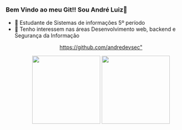 ### Bem Vindo ao meu Git!! Sou André Luiz👋


- 🔭  Estudante de Sistemas de informações 5º período
- 🌱  Tenho interessem nas áreas Desenvolvimento web, backend e Segurança da Informação
<div align="center">


<https://github.com/andredevsec">
                                
<img height="180em" src="https://github-readme-stats.vercel.app/api?username=andredevsec&show_icons=true&theme=dark&include_all_commits=true&count_private=true"/>

<img height="180em" src="https://github-readme-stats.vercel.app/api/top-langs/?username=andredevsec&layout=compact&langs_count=7&theme=dark"/>
</div>


<link rel="stylesheet" href="https://cdn.jsdelivr.net/gh/devicons/devicon@v2.15.1/devicon.min.css">
          
